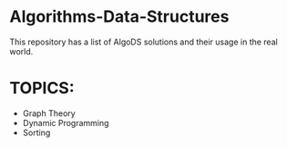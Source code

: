 # Algorithms-Data-Structures
This repository has a list of AlgoDS solutions and their usage in the real world.

# TOPICS:
+ Graph Theory
+ Dynamic Programming
+ Sorting
